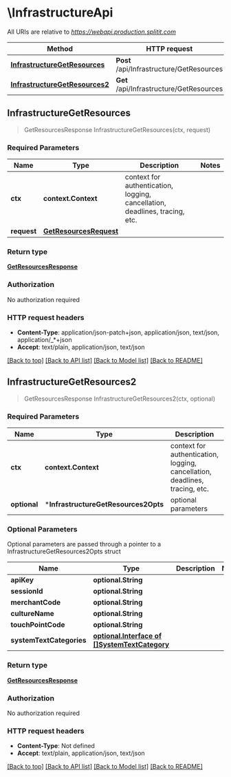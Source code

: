 # \InfrastructureApi

All URIs are relative to *https://webapi.production.splitit.com*

Method | HTTP request | Description
------------- | ------------- | -------------
[**InfrastructureGetResources**](InfrastructureApi.md#InfrastructureGetResources) | **Post** /api/Infrastructure/GetResources | 
[**InfrastructureGetResources2**](InfrastructureApi.md#InfrastructureGetResources2) | **Get** /api/Infrastructure/GetResources | 



## InfrastructureGetResources

> GetResourcesResponse InfrastructureGetResources(ctx, request)



### Required Parameters


Name | Type | Description  | Notes
------------- | ------------- | ------------- | -------------
**ctx** | **context.Context** | context for authentication, logging, cancellation, deadlines, tracing, etc.
**request** | [**GetResourcesRequest**](GetResourcesRequest.md)|  | 

### Return type

[**GetResourcesResponse**](GetResourcesResponse.md)

### Authorization

No authorization required

### HTTP request headers

- **Content-Type**: application/json-patch+json, application/json, text/json, application/_*+json
- **Accept**: text/plain, application/json, text/json

[[Back to top]](#) [[Back to API list]](../README.md#documentation-for-api-endpoints)
[[Back to Model list]](../README.md#documentation-for-models)
[[Back to README]](../README.md)


## InfrastructureGetResources2

> GetResourcesResponse InfrastructureGetResources2(ctx, optional)



### Required Parameters


Name | Type | Description  | Notes
------------- | ------------- | ------------- | -------------
**ctx** | **context.Context** | context for authentication, logging, cancellation, deadlines, tracing, etc.
 **optional** | ***InfrastructureGetResources2Opts** | optional parameters | nil if no parameters

### Optional Parameters

Optional parameters are passed through a pointer to a InfrastructureGetResources2Opts struct


Name | Type | Description  | Notes
------------- | ------------- | ------------- | -------------
 **apiKey** | **optional.String**|  | 
 **sessionId** | **optional.String**|  | 
 **merchantCode** | **optional.String**|  | 
 **cultureName** | **optional.String**|  | 
 **touchPointCode** | **optional.String**|  | 
 **systemTextCategories** | [**optional.Interface of []SystemTextCategory**](SystemTextCategory.md)|  | 

### Return type

[**GetResourcesResponse**](GetResourcesResponse.md)

### Authorization

No authorization required

### HTTP request headers

- **Content-Type**: Not defined
- **Accept**: text/plain, application/json, text/json

[[Back to top]](#) [[Back to API list]](../README.md#documentation-for-api-endpoints)
[[Back to Model list]](../README.md#documentation-for-models)
[[Back to README]](../README.md)

